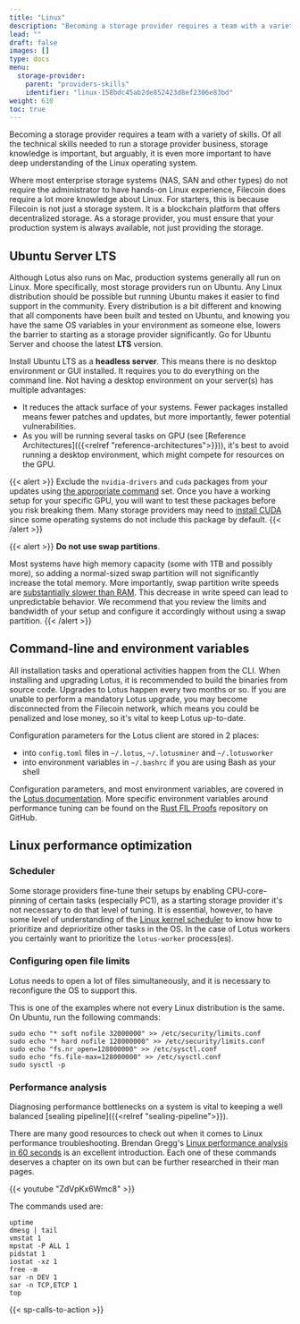 ```yaml
---
title: "Linux"
description: "Becoming a storage provider requires a team with a variety of skills, which we will discuss in this section."
lead: ""
draft: false
images: []
type: docs
menu:
  storage-provider:
    parent: "providers-skills"
    identifier: "linux-158bdc45ab2de852423d8ef2306e83bd"
weight: 610
toc: true
---
```


Becoming a storage provider requires a team with a variety of skills.
Of all the technical skills needed to run a storage provider business, storage knowledge is important, but arguably, it is even more important to have deep understanding of the Linux operating system.

Where most enterprise storage systems (NAS, SAN and other types) do not require the administrator to have hands-on Linux experience, Filecoin does require a lot more knowledge about Linux. For starters, this is because Filecoin is not just a storage system. It is a blockchain platform that offers decentralized storage. As a storage provider, you must ensure that your production system is always available, not just providing the storage. 

## Ubuntu Server LTS

Although Lotus also runs on Mac, production systems generally all run on Linux. More specifically, most storage providers run on Ubuntu. Any Linux distribution should be possible but running Ubuntu makes it easier to find support in the community. Every distribution is a bit different and knowing that all components have been built and tested on Ubuntu, and knowing you have the same OS variables in your environment as someone else, lowers the barrier to starting as a storage provider significantly. Go for Ubuntu Server and choose the latest **LTS** version.

Install Ubuntu LTS as a **headless server**. This means there is no desktop environment or GUI installed. It requires you to do everything on the command line. Not having a desktop environment on your server(s) has multiple advantages:

- It reduces the attack surface of your systems. Fewer packages installed means fewer patches and updates, but more importantly, fewer potential vulnerabilities.
- As you will be running several tasks on GPU (see [Reference Architectures]({{<relref "reference-architectures">}})), it's best to avoid running a desktop environment, which might compete for resources on the GPU.

{{< alert >}}
Exclude the `nvidia-drivers` and `cuda` packages from your updates using [the appropriate command](https://tecadmin.net/exclude-packages-from-apt-upgrade/) set. Once you have a working setup for your specific GPU, you will want to test these packages before you risk breaking them. Many storage providers may need to [install CUDA](https://linux.how2shout.com/how-to-install-cuda-on-ubuntu-20-04-lts-linux/) since some operating systems do not include this package by default.
{{< /alert >}}

{{< alert >}}
**Do not use swap partitions**.

Most systems have high memory capacity (some with 1TB and possibly more), so adding a normal-sized swap partition will not significantly increase the total memory. More importantly, swap partition write speeds are [substantially slower than RAM](https://www.techtarget.com/searchwindowsserver/definition/swap-file-swap-space-or-pagefile). This decrease in write speed can lead to unpredictable behavior. We recommend that you review the limits and bandwidth of your setup and configure it accordingly without using a swap partition.
{{< /alert >}}


## Command-line and environment variables

All installation tasks and operational activities happen from the CLI. When installing and upgrading Lotus, it is recommended to build the binaries from source code. Upgrades to Lotus happen every two months or so. If you are unable to perform a mandatory Lotus upgrade, you may become disconnected from the Filecoin network, which means you could be penalized and lose money, so it's vital to keep Lotus up-to-date.

Configuration parameters for the Lotus client are stored in 2 places:

- into `config.toml` files in `~/.lotus`, `~/.lotusminer` and `~/.lotusworker`
- into environment variables in `~/.bashrc` if you are using Bash as your shell

Configuration parameters, and most environment variables, are covered in the [Lotus documentation](https://lotus.filecoin.io/storage-providers/setup/configuration/). More specific environment variables around performance tuning can be found on the [Rust FIL Proofs](https://github.com/filecoin-project/rust-fil-proofs) repository on GitHub.

## Linux performance optimization

### Scheduler

Some storage providers fine-tune their setups by enabling CPU-core-pinning of certain tasks (especially PC1), as a starting storage provider it's not necessary to do that level of tuning. It is essential, however, to have some level of understanding of the [Linux kernel scheduler](https://www.kernel.org/doc/html/latest/scheduler/index.html) to know how to prioritize and deprioritize other tasks in the OS. In the case of Lotus workers you certainly want to prioritize the `lotus-worker` process(es).

### Configuring open file limits

Lotus needs to open a lot of files simultaneously, and it is necessary to reconfigure the OS to support this.

This is one of the examples where not every Linux distribution is the same. On Ubuntu, run the following commands:

```shell
sudo echo "* soft nofile 32000000" >> /etc/security/limits.conf
sudo echo "* hard nofile 128000000" >> /etc/security/limits.conf
sudo echo "fs.nr_open=128000000" >> /etc/sysctl.conf
sudo echo "fs.file-max=128000000" >> /etc/sysctl.conf
sudo sysctl -p
```

### Performance analysis

Diagnosing performance bottlenecks on a system is vital to keeping a well balanced [sealing pipeline]({{<relref "sealing-pipeline">}}).

There are many good resources to check out when it comes to Linux performance troubleshooting. Brendan Gregg's [Linux performance analysis in 60 seconds](https://netflixtechblog.com/linux-performance-analysis-in-60-000-milliseconds-accc10403c55) is an excellent introduction. Each one of these commands deserves a chapter on its own but can be further researched in their man pages.

{{< youtube "ZdVpKx6Wmc8" >}}

 The commands used are:

```shell
uptime
dmesg | tail
vmstat 1
mpstat -P ALL 1
pidstat 1
iostat -xz 1
free -m
sar -n DEV 1
sar -n TCP,ETCP 1
top
```

{{< sp-calls-to-action >}}
